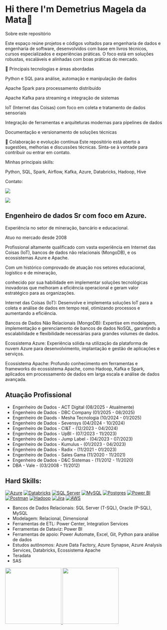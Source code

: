 # Hi there  I'm Demetrius Magela da Mata👋

Sobre este repositório

Este espaço reúne projetos e códigos voltados para engenharia de dados e engenharia de software, desenvolvidos com base em livros técnicos, cursos especializados e experiências práticas. O foco está em soluções robustas, escaláveis e alinhadas com boas práticas do mercado.

🚀 Principais tecnologias e áreas abordadas

Python e SQL para análise, automação e manipulação de dados

Apache Spark para processamento distribuído

Apache Kafka para streaming e integração de sistemas

IoT (Internet das Coisas) com foco em coleta e tratamento de dados sensoriais

Integração de ferramentas e arquiteturas modernas para pipelines de dados

Documentação e versionamento de soluções técnicas

🤝 Colaboração e evolução contínua Este repositório está aberto a sugestões, melhorias e discussões técnicas. Sinta-se à vontade para contribuir ou entrar em contato.

Minhas principais skills:

<link rel="stylesheet" href="https://cdn.jsdelivr.net/gh/devicons/devicon@v2.15.1/devicon.min.css"> Python, <link rel="stylesheet" href="https://cdn.jsdelivr.net/gh/devicons/devicon@v2.15.1/devicon.min.css"> SQL, <link rel="stylesheet" href="https://cdn.jsdelivr.net/gh/devicons/devicon@v2.15.1/devicon.min.css"> Spark, <link rel="stylesheet" href="https://cdn.jsdelivr.net/gh/devicons/devicon@v2.15.1/devicon.min.css"> Airflow, <link rel="stylesheet" href="https://cdn.jsdelivr.net/gh/devicons/devicon@v2.15.1/devicon.min.css"> Kafka, <link rel="stylesheet" href="https://cdn.jsdelivr.net/gh/devicons/devicon@v2.15.1/devicon.min.css"> Azure, <link rel="stylesheet" href="https://cdn.jsdelivr.net/gh/devicons/devicon@v2.15.1/devicon.min.css"> Databricks, <link rel="stylesheet" href="https://cdn.jsdelivr.net/gh/devicons/devicon@v2.15.1/devicon.min.css"> Hadoop, <link rel="stylesheet" href="https://cdn.jsdelivr.net/gh/devicons/devicon@v2.15.1/devicon.min.css"> Hive<link rel="stylesheet">

Contato:

<a href="https://www.linkedin.com/in/demetrius-mata-6aa74910a/" target="_blank"><img src="https://img.shields.io/badge/-LinkedIn-%230077B5?style=for-the-badge&logo=linkedin&logoColor=white" target="_blank"></a>   
</div> <a href = "dimagela25@gmail.com"><img src="https://img.shields.io/badge/Gmail-D14836?style=for-the-badge&logo=gmail&logoColor=white" target="_blank"></a>

## Engenheiro de dados Sr com foco em Azure.

Experiência no setor de mineração, bancário e educacional.

Atuo no mercado desde 2008

Profissional altamente qualificado com vasta experiência em Internet das Coisas (IoT), bancos de dados não relacionais (MongoDB), e os ecossistemas Azure e Apache. 

Com um histórico comprovado de atuação nos setores educacional, logístico e de mineração, 

conhecido por sua habilidade em implementar soluções tecnológicas inovadoras que melhoram a eficiência operacional e geram valor estratégico para as organizações.

Internet das Coisas (IoT): Desenvolve e implementa soluções IoT para a coleta e análise de dados em tempo real, otimizando processos e aumentando a eficiência.

Bancos de Dados Não Relacionais (MongoDB): Expertise em modelagem, implementação e gerenciamento de bancos de dados NoSQL, garantindo a escalabilidade e flexibilidade necessárias para grandes volumes de dados.

Ecossistema Azure: Experiência sólida na utilização da plataforma de nuvem Azure para desenvolvimento, implantação e gestão de aplicações e serviços.

Ecossistema Apache: Profundo conhecimento em ferramentas e frameworks do ecossistema Apache, como Hadoop, Kafka e Spark, aplicados em processamento de dados em larga escala e análise de dados avançada.

## Atuação Profissional 

- Engenheiro de Dados - ACT Digital (08/2025 - Atualmente)
- Engenheiro de Dados - DBC Company (01/2025 - 08/2025)
- Engenheiro de Daods - Mesha Tecnologia (10/2024 - 01/2025)
- Engenheiro de Dados - Sevensys (04/2024 - 10/2024)
- Engenheiro de Dados - CI&T - (12/2023 - 04/2024)
- Engenheiro de Dados - UpBI - (07/2023 - 11/2023)
- Engenheiro de Dados - Jump Label - (04/2023 - 07/2023)
- Engenheiro de Dados - Kumulus - (01/2023 - 04/2023)
- Engenheiro de Dados - Radix - (11/2021 - 01/2023)
- Engenheiro de Dados - Sales Gama (11/2020 - 11/2021)
- Engenheiro de Dados - D&C Sistemas - (11/2012 - 11/2020)
- DBA - Vale - (03/2008 - 11/2012)


## Hard Skills:
[![Azure](https://img.shields.io/badge/microsoft%20azure-0089D6?style=for-the-badge&logo=microsoft-azure&logoColor=white)](https://github.com/demetriusengdados/demetriusengdados/edit/main/README.md)
[![Databricks](https://img.shields.io/badge/Databricks-FF3621?style=for-the-badge&logo=Databricks&logoColor=white)](https://github.com/demetriusengdados/demetriusengdados/edit/main/README.md)
[![SQL Server](https://img.shields.io/badge/Microsoft%20SQL%20Server-CC2927?style=for-the-badge&logo=microsoft%20sql%20server&logoColor=white)](https://github.com/demetriusengdados/demetriusengdados/edit/main/README.md)
[![MySQL](https://img.shields.io/badge/MySQL-005C84?style=for-the-badge&logo=mysql&logoColor=white)](https://github.com/demetriusengdados/demetriusengdados/edit/main/README.md)
[![Postgres](https://img.shields.io/badge/PostgreSQL-316192?style=for-the-badge&logo=postgresql&logoColor=white)](https://github.com/demetriusengdados/demetriusengdados/edit/main/README.md)
[![Power BI](https://img.shields.io/badge/PowerBI-F2C811?style=for-the-badge&logo=Power%20BI&logoColor=white)](https://github.comdemetriusengdados/demetriusengdados/edit/main/README.md)
[![Postman](https://img.shields.io/badge/Postman-FF6C37?style=for-the-badge&logo=Postman&logoColor=white)](https://github.com/demetriusengdados/demetriusengdados/edit/main/README.md)
[![Hadoop](https://img.shields.io/badge/Hadoop-5849be?style=for-the-badge&logo=Hadoop&logoColor=white)](https://github.com/demetriusengdados/demetriusengdados/edit/main/README.md)
[![Jira](https://img.shields.io/badge/Jira-0052CC?style=for-the-badge&logo=Jira&logoColor=white)](https://github.com/demetriusengdados/demetriusengdados/edit/main/README.md)
[![AWS](https://img.shields.io/badge/AWS-0052CC?style=for-the-badge&logo=AWS&logoColor=white)](https://github.com/demetriusengdados/demetriusengdados/edit/main/README.md)

- Bancos de Dados Relacionais: SQL Server (T-SQL), Oracle (P-SQL), MySQL
- Modelagem: Relacional, Dimensional
- Ferramentas de ETL: Power Center, Integration Services
- Ferramentas de Dataviz: Power BI
- Ferramentas de apoio: Power Automate, Excel, Git, Python para análise de dados
- Estudos autônomos: Azure Data Factory, Azure Synapse, Azure Analysis Services, Databricks, Ecossistema Apache 
- Teradata
- SAS

<div>
<a href="https://github.com/demetriusengdados">
<img height="180em" src="https://github-readme-stats.vercel.app/api/top-langs/?username=demetriusengdados&layout=compact&langs_count=7&theme=dracula"/>
<img height="180em" src="https://github-readme-stats.vercel.app/api?username=demetriusengdados&show_icons=true&theme=dracula&include_all_commits=true&count_private=true"/>
</div>
